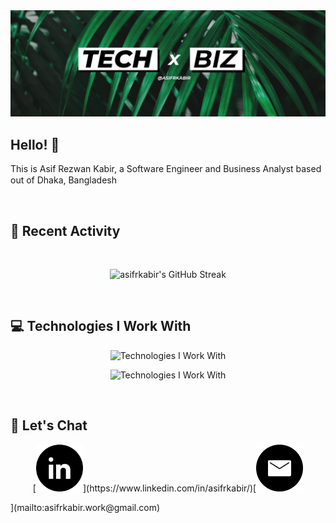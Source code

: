 <a href="https://www.linkedin.com/in/asifrkabir">
    <img src="https://raw.githubusercontent.com/asifrkabir/asifrkabir/main/images/cover-img-1.jpg" />
</a>

## Hello! :wave:

<p>This is Asif Rezwan Kabir, a Software Engineer and Business Analyst based out of Dhaka, Bangladesh <img src="https://raw.githubusercontent.com/asifrkabir/asifrkabir/main/images/bangladesh-flag-icon.svg" width="20" height="15" /></p>

<br />

## :calendar: Recent Activity

<br />

<p align="center">
    <img src="https://streak-stats.demolab.com?user=asifrkabir&theme=merko&hide_border=true&card_width=800&background=00000000&fire=14AD66&ring=14AD66&sideNums=14AD66&sideLabels=34AD76" alt="asifrkabir's GitHub Streak" />
</p>

<br />

## :computer: Technologies I Work With

<p align="center">
    <img src="https://skillicons.dev/icons?i=java,spring,ts,nextjs,react,express,mongodb" alt="Technologies I Work With" />
</p>
<p align="center">
    <img src="https://skillicons.dev/icons?i=mysql,postgres,html,css,js,nodejs,tailwind,prisma" alt="Technologies I Work With" />
</p>

<br />

## :handshake: Let's Chat

<!-- [<p align="center"><img height="75" src="https://raw.githubusercontent.com/asifrkabir/asifrkabir/main/images/linkedin-icon.svg">](https://www.linkedin.com/in/asifrkabir/)[<img height="75" src="https://raw.githubusercontent.com/asifrkabir/asifrkabir/main/images/email-icon.svg">](mailto:asifrkabir.work@gmail.com)</p> -->

<p align="center">[<img height="75" src="https://raw.githubusercontent.com/asifrkabir/asifrkabir/main/images/linkedin-icon.svg">](https://www.linkedin.com/in/asifrkabir/)[<img height="75" src="https://raw.githubusercontent.com/asifrkabir/asifrkabir/main/images/email-icon.svg"> </p>](mailto:asifrkabir.work@gmail.com)
